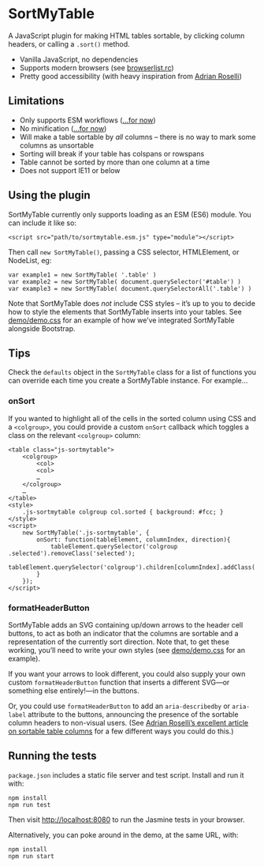 # SortMyTable

A JavaScript plugin for making HTML tables sortable, by clicking column headers, or calling a `.sort()` method.

- Vanilla JavaScript, no dependencies
- Supports modern browsers (see [browserlist.rc](./browserlist.rc))
- Pretty good accessibility (with heavy inspiration from [Adrian Roselli](https://adrianroselli.com/2021/04/sortable-table-columns.html))

## Limitations

- Only supports ESM workflows ([…for now](https://rollupjs.org/))
- No minification ([…for now](https://terser.org/))
- Will make a table sortable by _all_ columns – there is no way to mark some columns as unsortable
- Sorting will break if your table has colspans or rowspans
- Table cannot be sorted by more than one column at a time
- Does not support IE11 or below

## Using the plugin

SortMyTable currently only supports loading as an ESM (ES6) module. You can include it like so:

    <script src="path/to/sortmytable.esm.js" type="module"></script>

Then call `new SortMyTable()`, passing a CSS selector, HTMLElement, or NodeList, eg:

    var example1 = new SortMyTable( '.table' )
    var example2 = new SortMyTable( document.querySelector('#table') )
    var example3 = new SortMyTable( document.querySelectorAll('.table') )

Note that SortMyTable does *not* include CSS styles – it’s up to you to decide how to style the elements that SortMyTable inserts into your tables. See [demo/demo.css](demo/demo.css) for an example of how we’ve integrated SortMyTable alongside Bootstrap.

## Tips

Check the `defaults` object in the `SortMyTable` class for a list of functions you can override each time you create a SortMyTable instance. For example…

### onSort

If you wanted to highlight all of the cells in the sorted column using CSS and a `<colgroup>`, you could provide a custom `onSort` callback which toggles a class on the relevant `<colgroup>` column:

    <table class="js-sortmytable">
        <colgroup>
            <col>
            <col>
            …
        </colgroup>
        …
    </table>
    <style>
        .js-sortmytable colgroup col.sorted { background: #fcc; }
    </style>
    <script>
        new SortMyTable('.js-sortmytable', { 
            onSort: function(tableElement, columnIndex, direction){
                tableElement.querySelector('colgroup .selected').removeClass('selected');
                tableElement.querySelector('colgroup').children[columnIndex].addClass('selected');
            }
        });
    </script>

### formatHeaderButton

SortMyTable adds an SVG containing up/down arrows to the header cell buttons, to act as both an indicator that the columns are sortable and a representation of the currently sort direction. Note that, to get these working, you’ll need to write your own styles (see [demo/demo.css](demo/demo.css) for an example).

If you want your arrows to look different, you could also supply your own custom `formatHeaderButton` function that inserts a different SVG—or something else entirely!—in the buttons.

Or, you could use `formatHeaderButton` to add an `aria-describedby` or `aria-label` attribute to the buttons, announcing the presence of the sortable column headers to non-visual users. (See [Adrian Roselli’s excellent article on sortable table columns](https://adrianroselli.com/2021/04/sortable-table-columns.html#ScreenReaders) for a few different ways you could do this.)

## Running the tests

`package.json` includes a static file server and test script. Install and run it with:

    npm install
    npm run test

Then visit <http://localhost:8080> to run the Jasmine tests in your browser.

Alternatively, you can poke around in the demo, at the same URL, with:

    npm install
    npm run start

